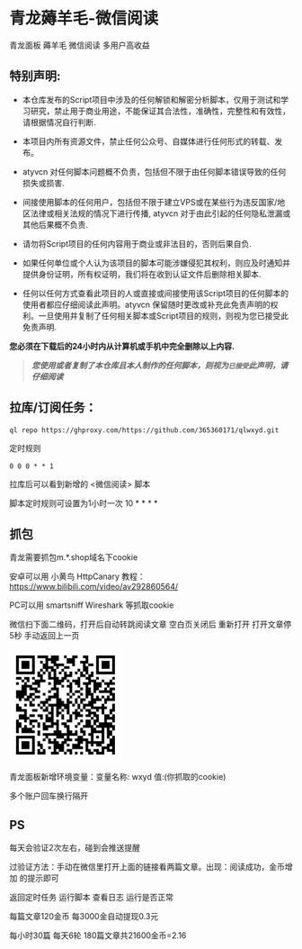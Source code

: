 # 青龙薅羊毛-微信阅读
青龙面板 薅羊毛 微信阅读 多用户高收益

## 特别声明:

* 本仓库发布的Script项目中涉及的任何解锁和解密分析脚本，仅用于测试和学习研究，禁止用于商业用途，不能保证其合法性，准确性，完整性和有效性，请根据情况自行判断.

* 本项目内所有资源文件，禁止任何公众号、自媒体进行任何形式的转载、发布。

* atyvcn 对任何脚本问题概不负责，包括但不限于由任何脚本错误导致的任何损失或损害.

* 间接使用脚本的任何用户，包括但不限于建立VPS或在某些行为违反国家/地区法律或相关法规的情况下进行传播, atyvcn 对于由此引起的任何隐私泄漏或其他后果概不负责.

* 请勿将Script项目的任何内容用于商业或非法目的，否则后果自负.

* 如果任何单位或个人认为该项目的脚本可能涉嫌侵犯其权利，则应及时通知并提供身份证明，所有权证明，我们将在收到认证文件后删除相关脚本.

* 任何以任何方式查看此项目的人或直接或间接使用该Script项目的任何脚本的使用者都应仔细阅读此声明。atyvcn 保留随时更改或补充此免责声明的权利。一旦使用并复制了任何相关脚本或Script项目的规则，则视为您已接受此免责声明.

**您必须在下载后的24小时内从计算机或手机中完全删除以上内容.**  </br>
> ***您使用或者复制了本仓库且本人制作的任何脚本，则视为`已接受`此声明，请仔细阅读***

## 拉库/订阅任务：
```Shell
ql repo https://ghproxy.com/https://github.com/365360171/qlwxyd.git
```
定时规则 
```Shell
0 0 0 * * 1
```
拉库后可以看到新增的 <微信阅读> 脚本

脚本定时规则可设置为1小时一次 10 * * * *

## 抓包
青龙需要抓包m.*.shop域名下cookie

安卓可以用 小黄鸟 HttpCanary 教程：https://www.bilibili.com/video/av292860564/

PC可以用 smartsniff Wireshark 等抓取cookie

微信扫下面二维码，打开后自动转跳阅读文章 空白页关闭后 重新打开 打开文章停5秒 手动返回上一页

<img src="https://github.com/365360171/qlwxyd/blob/main/1.png" alt="Clash" width="200">

青龙面板新增环境变量：变量名称: wxyd  值:(你抓取的cookie)

多个账户回车换行隔开

## PS
每天会验证2次左右，碰到会推送提醒

过验证方法：手动在微信里打开上面的链接看两篇文章。出现：阅读成功，金币增加 的提示即可

返回定时任务 运行脚本 查看日志 运行是否正常

每篇文章120金币 每3000金自动提现0.3元 

每小时30篇 每天6轮 180篇文章共21600金币=2.16
